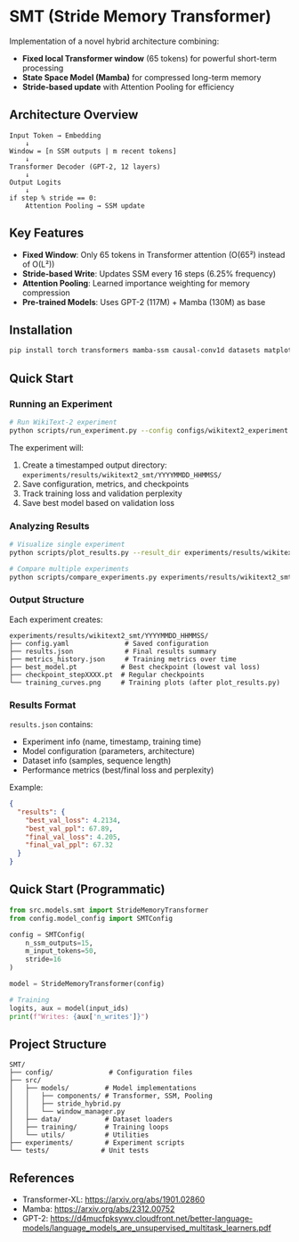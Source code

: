# SMT (Stride Memory Transformer)

Implementation of a novel hybrid architecture combining:

- **Fixed local Transformer window** (65 tokens) for powerful short-term processing
- **State Space Model (Mamba)** for compressed long-term memory
- **Stride-based update** with Attention Pooling for efficiency

## Architecture Overview

```
Input Token → Embedding
    ↓
Window = [n SSM outputs | m recent tokens]
    ↓
Transformer Decoder (GPT-2, 12 layers)
    ↓
Output Logits
    ↓
if step % stride == 0:
    Attention Pooling → SSM update
```

## Key Features

- **Fixed Window**: Only 65 tokens in Transformer attention (O(65²) instead of O(L²))
- **Stride-based Write**: Updates SSM every 16 steps (6.25% frequency)
- **Attention Pooling**: Learned importance weighting for memory compression
- **Pre-trained Models**: Uses GPT-2 (117M) + Mamba (130M) as base

## Installation

```bash
pip install torch transformers mamba-ssm causal-conv1d datasets matplotlib
```

## Quick Start

### Running an Experiment

```bash
# Run WikiText-2 experiment
python scripts/run_experiment.py --config configs/wikitext2_experiment.yaml
```

The experiment will:

1. Create a timestamped output directory: `experiments/results/wikitext2_smt/YYYYMMDD_HHMMSS/`
2. Save configuration, metrics, and checkpoints
3. Track training loss and validation perplexity
4. Save best model based on validation loss

### Analyzing Results

```bash
# Visualize single experiment
python scripts/plot_results.py --result_dir experiments/results/wikitext2_smt/20241028_123456

# Compare multiple experiments
python scripts/compare_experiments.py experiments/results/wikitext2_smt
```

### Output Structure

Each experiment creates:

```
experiments/results/wikitext2_smt/YYYYMMDD_HHMMSS/
├── config.yaml              # Saved configuration
├── results.json             # Final results summary
├── metrics_history.json     # Training metrics over time
├── best_model.pt           # Best checkpoint (lowest val loss)
├── checkpoint_stepXXXX.pt  # Regular checkpoints
└── training_curves.png     # Training plots (after plot_results.py)
```

### Results Format

`results.json` contains:

- Experiment info (name, timestamp, training time)
- Model configuration (parameters, architecture)
- Dataset info (samples, sequence length)
- Performance metrics (best/final loss and perplexity)

Example:

```json
{
  "results": {
    "best_val_loss": 4.2134,
    "best_val_ppl": 67.89,
    "final_val_loss": 4.205,
    "final_val_ppl": 67.32
  }
}
```

## Quick Start (Programmatic)

```python
from src.models.smt import StrideMemoryTransformer
from config.model_config import SMTConfig

config = SMTConfig(
    n_ssm_outputs=15,
    m_input_tokens=50,
    stride=16
)

model = StrideMemoryTransformer(config)

# Training
logits, aux = model(input_ids)
print(f"Writes: {aux['n_writes']}")
```

## Project Structure

```
SMT/
├── config/              # Configuration files
├── src/
│   ├── models/         # Model implementations
│   │   ├── components/ # Transformer, SSM, Pooling
│   │   ├── stride_hybrid.py
│   │   └── window_manager.py
│   ├── data/           # Dataset loaders
│   ├── training/       # Training loops
│   └── utils/          # Utilities
├── experiments/        # Experiment scripts
└── tests/             # Unit tests
```

## References

- Transformer-XL: https://arxiv.org/abs/1901.02860
- Mamba: https://arxiv.org/abs/2312.00752
- GPT-2: https://d4mucfpksywv.cloudfront.net/better-language-models/language_models_are_unsupervised_multitask_learners.pdf
